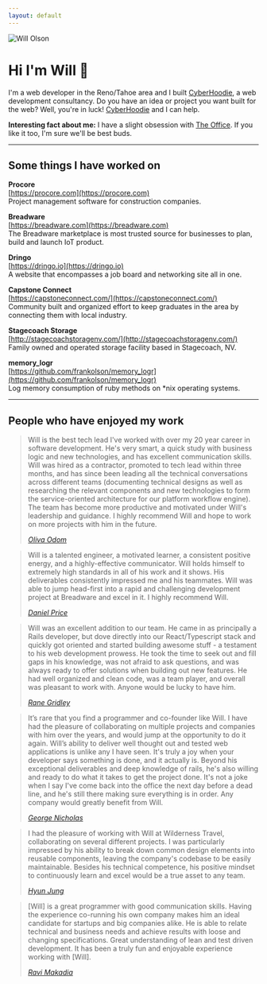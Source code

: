 ```yaml
---
layout: default
---
```


<div class="table about">
  <img src="{{ site.baseurl }}/images/me.png" alt="Will Olson" class="avatar" />
  <h1 class="mt1">Hi I'm Will 👋</h1>
</div>

I'm a web developer in the Reno/Tahoe area and I built <a href="https://cyberhoodie.com">CyberHoodie</a>, a web development consultancy. Do you have an idea or project you want built for the web? Well, you're in luck! <a href="https://cyberhoodie.com">CyberHoodie</a> and I can help.

**Interesting fact about me:** I have a slight obsession with [The Office](https://twitter.com/theofficenbc). If you like it too, I'm sure we'll be best buds.

---

## Some things I have worked on

**Procore**<br />
[https://procore.com](https://procore.com)<br />
Project management software for construction companies.

**Breadware**<br />
[https://breadware.com](https://breadware.com)<br />
The Breadware marketplace is most trusted source for businesses to plan, build and launch IoT product.

**Dringo**<br />
[https://dringo.io](https://dringo.io)<br />
A website that encompasses a job board and networking site all in one.

**Capstone Connect**<br />
[https://capstoneconnect.com/](https://capstoneconnect.com/)<br />
Community built and organized effort to keep graduates in the area by connecting them with local industry.

**Stagecoach Storage**<br />
[http://stagecoachstoragenv.com/](http://stagecoachstoragenv.com/)<br />
Family owned and operated storage facility based in Stagecoach, NV.

**memory_logr**<br />
[https://github.com/frankolson/memory_logr](https://github.com/frankolson/memory_logr)<br />
Log memory consumption of ruby methods on *nix operating systems.

---

## People who have enjoyed my work

<blockquote>
  <p>
  Will is the best tech lead I've worked with over my 20 year career in software development. He's very smart, a quick study with business logic and new technologies, and has excellent communication skills. Will was hired as a contractor, promoted to tech lead within three months, and has since been leading all the technical conversations across different teams (documenting technical designs as well as researching the relevant components and new technologies to form the service-oriented architecture for our platform workflow engine). The team has become more productive and motivated under Will's leadership and guidance. I highly recommend Will and hope to work on more projects with him in the future.
  </p>

  <footer>
    <cite>
      <a href="https://www.linkedin.com/in/oliva-odom-7b57b21b/">Oliva Odom</a>
    </cite>
  </footer>
</blockquote>

<blockquote>
  <p>
  Will is a talented engineer, a motivated learner, a consistent positive energy, and a highly-effective communicator. Will holds himself to extremely high standards in all of his work and it shows. His deliverables consistently impressed me and his teammates. Will was able to jump head-first into a rapid and challenging development project at Breadware and excel in it. I highly recommend Will.
  </p>

  <footer>
    <cite>
      <a href="https://www.linkedin.com/in/daniel-price-a0b33834/">Daniel Price</a>
    </cite>
  </footer>
</blockquote>

<blockquote>
  <p>
  Will was an excellent addition to our team. He came in as principally a Rails developer, but dove directly into our React/Typescript stack and quickly got oriented and started building awesome stuff - a testament to his web development prowess. He took the time to seek out and fill gaps in his knowledge, was not afraid to ask questions, and was always ready to offer solutions when building out new features. He had well organized and clean code, was a team player, and overall was pleasant to work with. Anyone would be lucky to have him.
  </p>

  <footer>
    <cite>
      <a href="https://www.linkedin.com/in/ranegridley/">Rane Gridley</a>
    </cite>
  </footer>
</blockquote>

<blockquote>
  <p>
  It’s rare that you find a programmer and co-founder like Will. I have had the pleasure of collaborating on multiple projects and companies with him over the years, and would jump at the opportunity to do it again. Will’s ability to deliver well thought out and tested web applications is unlike any I have seen. It's truly a joy when your developer says something is done, and it actually is. Beyond his exceptional deliverables and deep knowledge of rails, he's also willing and ready to do what it takes to get the project done. It's not a joke when I say I've come back into the office the next day before a dead line, and he's still there making sure everything is in order. Any company would greatly benefit from Will.
  </p>

  <footer>
    <cite>
      <a href="https://www.linkedin.com/in/george-nicholas/">George Nicholas</a>
    </cite>
  </footer>
</blockquote>

<blockquote>
  <p>
  I had the pleasure of working with Will at Wilderness Travel, collaborating on
several different projects. I was particularly impressed by his ability to break
down common design elements into reusable components, leaving the company's
codebase to be easily maintainable. Besides his technical competence, his
positive mindset to continuously learn and excel would be a true asset to any
team. 
  </p>

  <footer>
    <cite>
      <a href="https://www.linkedin.com/in/hsjung/">Hyun Jung</a>
    </cite>
  </footer>
</blockquote>

<blockquote>
  <p>
  [Will] is a great programmer with good communication skills. Having the experience co-running his own company makes him an ideal candidate for startups and big companies alike. He is able to relate technical and business needs and achieve results with loose and changing specifications. Great understanding of lean and test driven development. It has been a truly fun and enjoyable experience working with [Will].
  </p>

  <footer>
    <cite>
      <a href="https://www.linkedin.com/in/ravimakadia">Ravi Makadia</a>
    </cite>
  </footer>
</blockquote>
